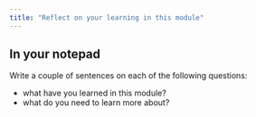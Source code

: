 ```yaml
---
title: "Reflect on your learning in this module"
---
```


## In your notepad

Write a couple of sentences on each of the following questions:

- what have you learned in this module?
- what do you need to learn more about?
